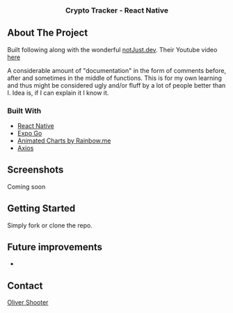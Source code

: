   <h3 align="center">Crypto Tracker - React Native</h3>

<!-- ABOUT THE PROJECT -->

## About The Project

Built following along with the wonderful [notJust.dev](https://www.youtube.com/channel/UCYSa_YLoJokZAwHhlwJntIA). Their Youtube video [here](https://www.youtube.com/watch?v=K6i02mJc8Zc)

A considerable amount of "documentation" in the form of comments before, after and sometimes in the middle of functions. This is for my own learning and thus might be considered ugly and/or fluff by a lot of people better than I. Idea is, if I can explain it I know it.

### Built With

- [React Native](https://reactnative.dev/)
- [Expo Go](https://expo.dev/client)
- [Animated Charts by Rainbow.me](https://github.com/rainbow-me/react-native-animated-charts)
- [Axios](https://github.com/axios/axios)

## Screenshots

Coming soon

## Getting Started

Simply fork or clone the repo.

## Future improvements

-

<!-- CONTACT -->

## Contact

[Oliver Shooter](https://www.olivershooter.me/)
